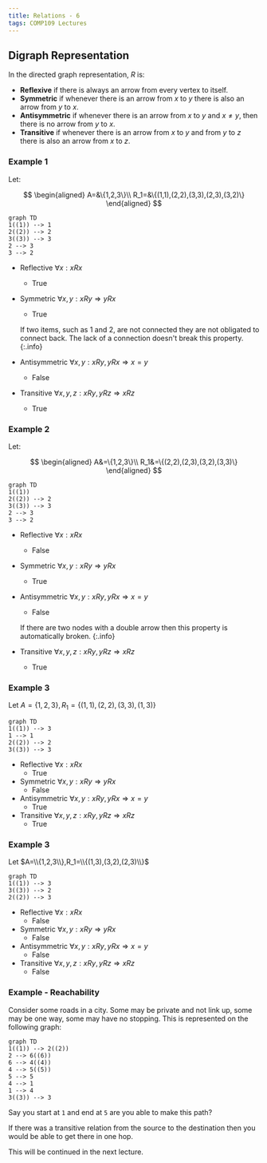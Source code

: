 ```yaml
---
title: Relations - 6
tags: COMP109 Lectures
---
```

## Digraph Representation
In the directed graph representation, $R$ is:

* **Reflexive** if there is always an arrow from every vertex to itself.
* **Symmetric** if whenever there is an arrow from $x$ to $y$ there is also an arrow from $y$ to $x$.
* **Antisymmetric** if  whenever there is an arrow from $x$ to $y$ and $x\neq y$, then there is no arrow from $y$ to $x$.
* **Transitive** if whenever there is an arrow from $x$ to $y$ and from $y$ to $z$ there is also an arrow from $x$ to $z$.

### Example 1
Let:

$$
\begin{aligned}
A=&\{1,2,3\}\\
R_1=&\{(1,1),(2,2),(3,3),(2,3),(3,2)\}
\end{aligned}
$$

```mermaid
graph TD
1((1)) --> 1
2((2)) --> 2
3((3)) --> 3
2 --> 3
3 --> 2
```

* Reflective $\forall x:xRx$
	* True
* Symmetric $\forall x,y: xRy\Rightarrow yRx$
	* True
		
	If two items, such as 1 and 2, are not connected they are not obligated to connect back. The lack of a connection doesn't break this property.
	{:.info}
* Antisymmetric $\forall x,y:xRy,yRx\Rightarrow x=y$
	* False
* Transitive $\forall x,y,z:xRy,yRz\Rightarrow xRz$
	* True

### Example 2
Let:

$$
\begin{aligned}
A&=\{1,2,3\}\\
R_1&=\{(2,2),(2,3),(3,2),(3,3)\}
\end{aligned}
$$

```mermaid
graph TD
1((1))
2((2)) --> 2
3((3)) --> 3
2 --> 3
3 --> 2
```

* Reflective $\forall x:xRx$
	* False
* Symmetric $\forall x,y: xRy\Rightarrow yRx$
	* True
* Antisymmetric $\forall x,y:xRy,yRx\Rightarrow x=y$
	* False
	
	If there are two nodes with a double arrow then this property is automatically broken.
	{:.info}
* Transitive $\forall x,y,z:xRy,yRz\Rightarrow xRz$
	* True
	
### Example 3
Let $A=\{1,2,3\},R_1=\{(1,1),(2,2),(3,3),(1,3)\}$

```mermaid
graph TD
1((1)) --> 3
1 --> 1
2((2)) --> 2
3((3)) --> 3
```

* Reflective $\forall x:xRx$
	* True
* Symmetric $\forall x,y: xRy\Rightarrow yRx$
	* False
* Antisymmetric $\forall x,y:xRy,yRx\Rightarrow x=y$
	* True
* Transitive $\forall x,y,z:xRy,yRz\Rightarrow xRz$
	* True
	
### Example 3
Let $A=\\{1,2,3\\},R_1=\\{(1,3),(3,2),(2,3)\\}$

```mermaid
graph TD
1((1)) --> 3
3((3)) --> 2
2((2)) --> 3
```

* Reflective $\forall x:xRx$
	* False
* Symmetric $\forall x,y: xRy\Rightarrow yRx$
	* False
* Antisymmetric $\forall x,y:xRy,yRx\Rightarrow x=y$
	* False
* Transitive $\forall x,y,z:xRy,yRz\Rightarrow xRz$
	* False
	
### Example - Reachability
Consider some roads in a city. Some may be private and not link up, some may be one way, some may have no stopping. This is represented on the following graph:

```mermaid
graph TD
1((1)) --> 2((2))
2 --> 6((6))
6 --> 4((4))
4 --> 5((5))
5 --> 5
4 --> 1
1 --> 4
3((3)) --> 3
```

Say you start at `1` and end at `5` are you able to make this path?

If there was a transitive relation from the source to the destination then you would be able to get there in one hop.

This will be continued in the next lecture.
